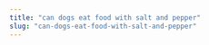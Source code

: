 ```yaml
---
title: "can dogs eat food with salt and pepper"
slug: "can-dogs-eat-food-with-salt-and-pepper"
---
```


